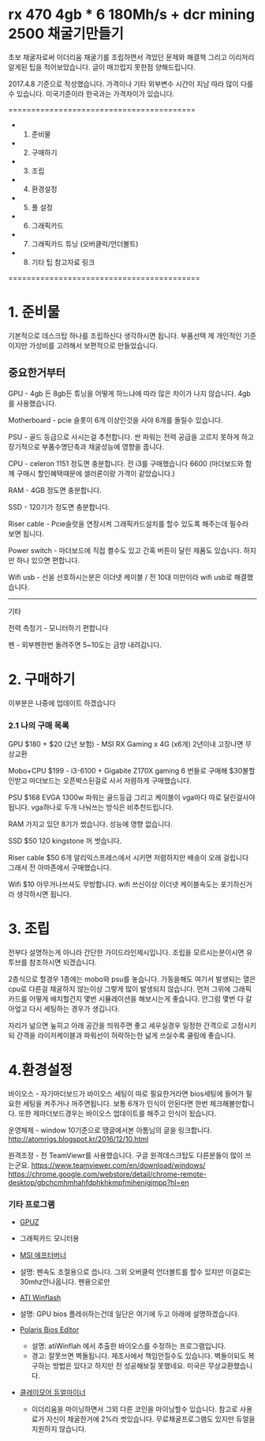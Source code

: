 # rx 470 4gb * 6 180Mh/s + dcr mining 2500 채굴기만들기

초보 채굴자로써 이더리움 채굴기를 조립하면서 격었던 문제와 해결책 그리고 이리저리 알게된 팁을 적어보았습니다.
글이 매끄럽지 못한점 양해드립니다.

2017.4.8 기준으로 작성했습니다. 가격이나 기타 외부변수 시간이 지남 따라 많이 다를 수 있습니다. 
미국기준이라 한국과는 가격차이가 있습니다.

=========================================
- 1. 준비물
- 2. 구매하기
- 3. 조립
- 4. 환경설정
- 5. 풀 설정
- 6. 그래픽카드
- 7. 그래픽카드 튜닝 (오버클럭/언더볼트)
- 8. 기타 팁
참고자료 링크

==========================================
# 1. 준비물

기본적으로 데스크탑 하나를 조립하신다 생각하시면 됩니다.
부품선택 제 개인적인 기준이지만 가성비를 고려해서 보편적으로 만들었습니다.

## 중요한거부터 
GPU - 4gb 든 8gb든 튜닝을 어떻게 하느냐에 따라 많은 차이가 나지 않습니다. 4gb를 사용했습니다.

Motherboard - pcie 슬롯이 6개 이상인것을 사야 6개를 돌릴수 있습니다.

PSU - 골드 등급으로 사시는걸 추천합니다. 싼 파워는 전력 공급을 고르지 못하게 하고 장기적으로 부품수명단축과 채굴성능에 영향을 줍니다.

CPU - celeron 1151 정도면 충분합니다. 전 i3를 구매했습니다 6600 (마더보드와 함께 구매시 할인혜택때문에 셀러론이랑 가격이 같았습니다.)

RAM - 4GB 정도면 충분합니다.

SSD - 120기가 정도면 충분합니다.

Riser cable - Pcie슬랏을 연장시켜 그래픽카드설치를 할수 있도록 해주는데 필수라 보면 됩니다.

Power switch - 마더보드에 직접 켤수도 있고 간혹 버튼이 달린 제품도 있습니다. 하지만 하나 있으면 편합니다.

Wifi usb - 선을 선호하시는분은 이더넷 케이블 / 전 10대 미만이라 wifi usb로 해결했습니다.

--------------------------------------------------------

기타

전력 측정기 - 모니터하기 편합니다

펜 - 외부펜한번 돌려주면 5~10도는 금방 내려갑니다.

# 2. 구매하기
이부분은 나중에 업데이트 하겠습니다

### 2.1 나의 구매 목록

GPU 		$180 + $20 (2년 보험) - MSI RX Gaming x 4G (x6개)
		2년이내 고장나면 무상교환
		
Mobo+CPU	$199	- i3-6100 + Gigabite Z170X gaming 6
		번들로 구매해 $30불할인받고 마더보드는 오픈박스된걸로 사서 저렴하게 구매했습니다.
		
PSU		$168 EVGA 1300w
		파워는 골드등급 그리고 케이블이 vga마다 따로 달린걸사야됩니다. vga하나로 두개 나눠쓰는 방식은 비추천드립니다.
		
RAM 		가지고 있던 8기가 썼습니다. 성능에 영향 없습니다.

SSD		$50 120 kingstone 꺼 썻습니다.

Riser cable 	$50 6개   알리익스프레스에서 시키면 저렴하지만 배송이 오래 걸립니다 그래서 전 아마존에서 구매했습니다.

Wifi 		$10 아무거나쓰셔도 무방합니다. wifi 쓰신이상 이더넷 케이블속도는 포기하신거라 생각하시면 됩니다.



# 3. 조립

전부다 설명하는게 아니라 간단한 가이드라인제시입니다. 조립을 모르시는분이시면 유투브를 참조하시면 되겠습니다.

2층식으로 할경우 1층에는 mobo와 psu를 놓습니다. 가동을해도 여기서 발생되는 열은 cpu로 다른걸 채굴하지 않는이상 그렇게 많이 발생되지 않습니다.
먼저 그위에 그래픽카드를 어떻게 배치할건지 몇번 시뮬레이션을 해보시는게 좋습니다. 안그럼 몇번 다 갈아엎고 다시 세팅하는 경우가 생깁니다.

자리가 넒으면 눞히고 아래 공간을 띄워주면 좋고 세우실경우 일정한 간격으로 고정시키되 간격을 라이저케이블과 파워선이 허락하는한 넒게 쓰실수록 쿨링에 좋습니다.



# 4.환경설정

바이오스 - 자기마더보드가 바이오스 세팅이 따로 필요한거라면 bios세팅에 들어가 필요한 세팅을 켜주거나 꺼주면됩니다. 보통 6개가 인식이 안된다면 한번 체크해볼만합니다. 또한 제마더보드경우는 바이오스 업데이트를 해주고 인식이 됬습니다.

운영체제 - window 10기준으로 땡글에서본 아톰님의 글을 링크합니다. http://atomrigs.blogspot.kr/2016/12/10.html

원격조정 - 전 TeamViewr를 사용했습니다. 구글 원격데스크탑도 다른분들이 많이 쓰는군요.
	https://www.teamviewer.com/en/download/windows/
	https://chrome.google.com/webstore/detail/chrome-remote-desktop/gbchcmhmhahfdphkhkmpfmihenigjmpp?hl=en
	
### 기타 프로그램

* [GPUZ] 
- 그래픽카드 모니터용 

* [MSI 에프터버너]	
- 설명: 펜속도 조절용으로 씁니다. 그외 오버클럭 언더볼트를 할수 있지만 이걸로는 30mhz안나옵니다. 펜용으로만

* [ATI Winflash]
- 설명: GPU bios 플레쉬하는건데 일단은 여기에 두고 아래에 설명하겠습니다.

* [Polaris Bios Editor]
	- 설명: atiWinflah 에서 추출한 바이오스를 수정하는 프로그램입니다.
	- 경고: 잘못쓰면 벽돌됩니다. 제조사에서 책임안질수도 있습니다. 벽돌이되도 복구하는 방법은 있다고 하지만 전 성공해보질 못했네요. 미국은 무상교환했습니다.

* [클레이모어 듀얼마이너]
	- 이더리움을 마이닝하면서 그외 다른 코인을 마이닝할수 있습니다. 참고로 사용료가 자신이 채굴한거에 2%라 썻있습니다. 무료채굴프로그램도 있지만 듀얼을 지원하지 않습니다.

[GPUZ]: https://www.techpowerup.com/gpuz/
[MSI 에프터버너]: http://download.msi.com/uti_exe/vga/MSIAfterburnerSetup.zip	
[ATI Winflash]: https://www.techpowerup.com/download/ati-winflash/
[Polaris Bios Editor]: https://github.com/caa82437/PolarisBiosEditor/archive/master.zip
[클레이모어 듀얼마이너]: https://bitcointalk.org/index.php?topic=1433925.0
